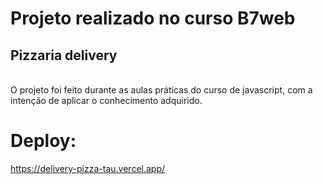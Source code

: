 # Projeto realizado no curso B7web 

## Pizzaria delivery
<br>
O projeto foi feito durante as aulas práticas do curso de javascript, com a intenção de aplicar o conhecimento adquirido.

# Deploy:

https://delivery-pizza-tau.vercel.app/
